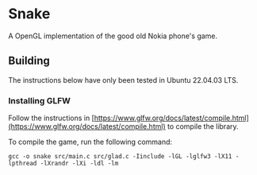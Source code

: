 # Snake
A OpenGL implementation of the good old Nokia phone's game.
## Building
The instructions below have only been tested in Ubuntu 22.04.03 LTS.
### Installing GLFW
Follow the instructions in [https://www.glfw.org/docs/latest/compile.html](https://www.glfw.org/docs/latest/compile.html) to compile the library.

To compile the game, run the following command:
```
gcc -o snake src/main.c src/glad.c -Iinclude -lGL -lglfw3 -lX11 -lpthread -lXrandr -lXi -ldl -lm
```